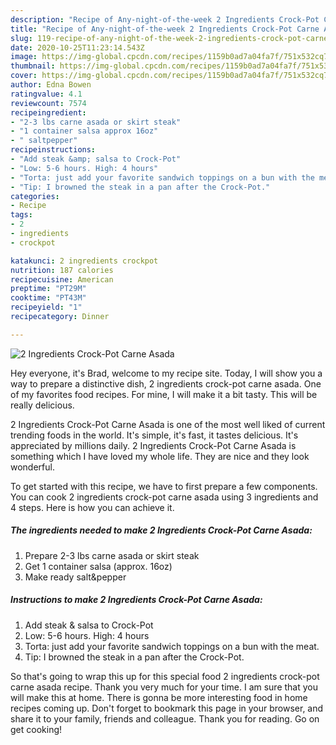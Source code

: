 ```yaml
---
description: "Recipe of Any-night-of-the-week 2 Ingredients Crock-Pot Carne Asada"
title: "Recipe of Any-night-of-the-week 2 Ingredients Crock-Pot Carne Asada"
slug: 119-recipe-of-any-night-of-the-week-2-ingredients-crock-pot-carne-asada
date: 2020-10-25T11:23:14.543Z
image: https://img-global.cpcdn.com/recipes/1159b0ad7a04fa7f/751x532cq70/2-ingredients-crock-pot-carne-asada-recipe-main-photo.jpg
thumbnail: https://img-global.cpcdn.com/recipes/1159b0ad7a04fa7f/751x532cq70/2-ingredients-crock-pot-carne-asada-recipe-main-photo.jpg
cover: https://img-global.cpcdn.com/recipes/1159b0ad7a04fa7f/751x532cq70/2-ingredients-crock-pot-carne-asada-recipe-main-photo.jpg
author: Edna Bowen
ratingvalue: 4.1
reviewcount: 7574
recipeingredient:
- "2-3 lbs carne asada or skirt steak"
- "1 container salsa approx 16oz"
- " saltpepper"
recipeinstructions:
- "Add steak &amp; salsa to Crock-Pot"
- "Low: 5-6 hours. High: 4 hours"
- "Torta: just add your favorite sandwich toppings on a bun with the meat."
- "Tip: I browned the steak in a pan after the Crock-Pot."
categories:
- Recipe
tags:
- 2
- ingredients
- crockpot

katakunci: 2 ingredients crockpot 
nutrition: 187 calories
recipecuisine: American
preptime: "PT29M"
cooktime: "PT43M"
recipeyield: "1"
recipecategory: Dinner

---
```



![2 Ingredients Crock-Pot Carne Asada](https://img-global.cpcdn.com/recipes/1159b0ad7a04fa7f/751x532cq70/2-ingredients-crock-pot-carne-asada-recipe-main-photo.jpg)

Hey everyone, it's Brad, welcome to my recipe site. Today, I will show you a way to prepare a distinctive dish, 2 ingredients crock-pot carne asada. One of my favorites food recipes. For mine, I will make it a bit tasty. This will be really delicious.

2 Ingredients Crock-Pot Carne Asada is one of the most well liked of current trending foods in the world. It's simple, it's fast, it tastes delicious. It's appreciated by millions daily. 2 Ingredients Crock-Pot Carne Asada is something which I have loved my whole life. They are nice and they look wonderful.




To get started with this recipe, we have to first prepare a few components. You can cook 2 ingredients crock-pot carne asada using 3 ingredients and 4 steps. Here is how you can achieve it.

<!--inarticleads1-->

##### The ingredients needed to make 2 Ingredients Crock-Pot Carne Asada:

1. Prepare 2-3 lbs carne asada or skirt steak
1. Get 1 container salsa (approx. 16oz)
1. Make ready  salt&amp;pepper




<!--inarticleads2-->

##### Instructions to make 2 Ingredients Crock-Pot Carne Asada:

1. Add steak &amp; salsa to Crock-Pot
1. Low: 5-6 hours. High: 4 hours
1. Torta: just add your favorite sandwich toppings on a bun with the meat.
1. Tip: I browned the steak in a pan after the Crock-Pot.




So that's going to wrap this up for this special food 2 ingredients crock-pot carne asada recipe. Thank you very much for your time. I am sure that you will make this at home. There is gonna be more interesting food in home recipes coming up. Don't forget to bookmark this page in your browser, and share it to your family, friends and colleague. Thank you for reading. Go on get cooking!
